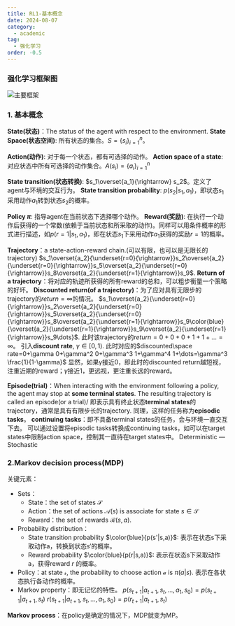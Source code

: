 ```yaml
---
title: RL1-基本概念
date: 2024-08-07
category:
  - academic
tag:
  - 强化学习
order: -0.5
---
```


### 强化学习框架图

![主要框架](http://myimg.ekkosonya.cn/20240807111059.png)

### 1. 基本概念

**State(状态)**：The status of the agent with respect to the environment.
**State Space(状态空间)**: 所有状态的集合。$S=\{s_i\}_{i=1}^{n}$。

**Action(动作)**: 对于每一个状态，都有可选择的动作。
**Action space of a state**: 对应状态中所有可选择的动作集合。$A(s_i)=\{a_i\}_{i=1}^{n}$

**State transition(状态转换)**: $s_1\overset{a_1}{\rightarrow} s_2$。定义了agent与环境的交互行为。
**State transition probability**: $p(s_2|s_1,a_1)$，即状态$s_1$采用动作$a_1$转到状态$s_2$的概率。

**Policy $\pi$**: 指导agent在当前状态下选择哪个动作。
**Reward(奖励)**: 在执行一个动作后获得的一个常数(依赖于当前状态和所采取的动作)。同样可以用条件概率的形式进行描述，如$p(r=1|s_1,a_1)$，即在状态$s_1$下采用动作$a_1$获得的奖励$r=1$的概率。

**Trajectory**：a state-action-reward chain.(可以有限，也可以是无限长的trajectory)
$s_1\overset{a_2}{\underset{r=0}{\rightarrow}}s_2\overset{a_2}{\underset{r=0}{\rightarrow}}s_5\overset{a_2}{\underset{r=0}{\rightarrow}}s_8\overset{a_2}{\underset{r=1}{\rightarrow}}s_9$.
**Return of a trajectory**：将对应的轨迹所获得的所有reward的总和，可以粗步衡量一个策略的好坏。
**Discounted return(of a trajectory)**：为了应对具有无限步的trajectory的$return=\infty$的情况。
$s_1\overset{a_2}{\underset{r=0}{\rightarrow}}s_2\overset{a_2}{\underset{r=0}{\rightarrow}}s_5\overset{a_2}{\underset{r=0}{\rightarrow}}s_8\overset{a_2}{\underset{r=1}{\rightarrow}}s_9\color{blue}{\overset{a_2}{\underset{r=1}{\rightarrow}}s_9\overset{a_2}{\underset{r=1}{\rightarrow}}s_9\dots}$. 此时该trajectory的$return=0+0+0+1+1+\dots=\infty$。
引入**discount rate**, $\gamma\in[0,1)$.
此时对应的$discounted\space rate=0+\gamma 0+\gamma^2 0+\gamma^3 1+\gamma^4 1+\dots=\gamma^3 \frac{1}{1-\gamma}$
显然，如果$\gamma$接近0，即此时的discounted return越短视，注重近期的reward；$\gamma$接近1，更远视，更注重长远的reward。

**Episode(trial)**：When interacting with the environment following a policy, the agent may stop at **some terminal states**. The resulting trajectory is called an episode(or a trial)/
即表示具有终止状态**terminal states**的trajectory，通常是具有有限步长的trajectory.
同理，这样的任务称为**episodic tasks**。
**continuing tasks**：即不具备terminal states的任务，会与环境一直交互下去。
可以通过设置将episodic tasks转换成continuing tasks，如可以在target states中限制action space，控制其一直待在target states中。
Deterministic — Stochastic

### 2.Markov decision process(MDP)

关键元素：

- Sets：
  - State：the set of states $\mathcal{S}$
  - Action：the set of actions $\mathcal{A}(s)$ is associate for state $s\in\mathcal{S}$
  - Reward：the set of rewards $\mathcal{R}(s,a)$.
- Probability distribution：
  - State transition probability $\color{blue}{p(s'|s,a)}$: 表示在状态s下采取动作a，转换到状态$s'$的概率。
  - Reward probability $\color{blue}{p(r|s,a)}$: 表示在状态s下采取动作a，获得reward $r$ 的概率。
- Policy：at state $\mathcal{s}$, the probability to choose action $\mathcal{a}$ is $\pi(a|s)$. 表示在各状态执行各动作的概率。
- Markov property：即无记忆的特性。
  $p(s_{t+1}|a_{t+1},s_t,\dots,a_1,s_0)=p(s_{t+1}|a_{t+1},s_t)$
  $r(s_{t+1}|a_{t+1},s_t,\dots,a_1,s_0)=p(r_{t+1}|a_{t+1},s_t)$

**Markov process**：在policy是确定的情况下，MDP就变为MP。
